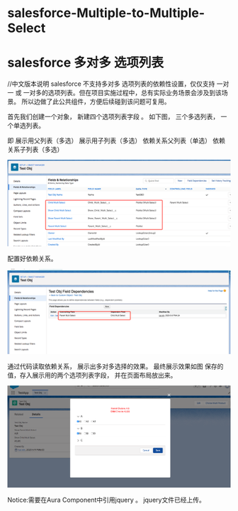 # salesforce-Multiple-to-Multiple-Select 
# salesforce 多对多 选项列表


//中文版本说明
salesforce 不支持多对多 选项列表的依赖性设置，仅仅支持 一对一 或 一对多的选项列表。但在项目实施过程中，总有实际业务场景会涉及到该场景。
所以边做了此公共组件，方便后续碰到该问题可复用。

首先我们创建一个对象， 新建四个选项列表字段 。 如下图， 三个多选列表， 一个单选列表。

即 展示用父列表（多选） 展示用子列表（多选）
  依赖关系父列表（单选） 依赖关系子列表（多选）

![image](https://github.com/RosingL/salesforce-Multiple-to-Multiple-Select/blob/master/Images/FieldCreated.png)

配置好依赖关系。


![image](https://github.com/RosingL/salesforce-Multiple-to-Multiple-Select/blob/master/Images/FieldDependencies.png)

通过代码读取依赖关系， 展示出多对多选择的效果。 
最终展示效果如图 
保存的值，存入展示用的两个选项列表字段， 并在页面布局放出来。

![image](https://github.com/RosingL/salesforce-Multiple-to-Multiple-Select/blob/master/Images/showResult.png)

Notice:需要在Aura Component中引用jquery 。 jquery文件已经上传。
